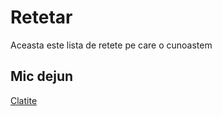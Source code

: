 # Retetar

Aceasta este lista de retete pe care o cunoastem

## Mic dejun 

[Clatite](.retete/clatite.md) 